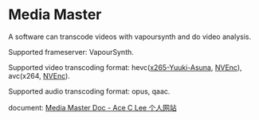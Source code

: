 # Media Master

A software can transcode videos with vapoursynth and do video analysis.

Supported frameserver: VapourSynth.

Supported video transcoding format: hevc([x265-Yuuki-Asuna](https://github.com/msg7086/x265-Yuuki-Asuna), [NVEnc](https://github.com/rigaya/NVEnc)), avc(x264, [NVEnc](https://github.com/rigaya/NVEnc)).

Supported audio transcoding format: opus, qaac.

document: [Media Master Doc - Ace C Lee 个人网站](https://aceclee.com/archives/category/media-master)
